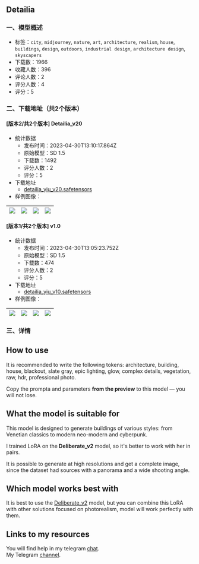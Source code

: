 ## Detailia
### 一、模型概述

- 标签：`city`, `midjourney`, `nature`, `art`, `architecture`, `realism`, `house`, `buildings`, `design`, `outdoors`, `industrial design`, `architecture design`, `skyscapers`
- 下载数：1966
- 收藏人数：396
- 评论人数：2
- 评分人数：4
- 评分：5

### 二、下载地址（共2个版本）

#### [版本2/共2个版本] Detailia_v20

- 统计数据
  - 发布时间：2023-04-30T13:10:17.864Z
  - 原始模型：SD 1.5
  - 下载数：1492
  - 评分人数：2
  - 评分：5
- 下载地址
  - [detailia_yiu_v20.safetensors](https://civitai.com/api/download/models/58890)
- 样例图像：

| <img src="https://image.civitai.com/xG1nkqKTMzGDvpLrqFT7WA/b3b07f99-8c72-40a8-387c-116adeb6d600/width=450/642053.jpeg" /> | <img src="https://image.civitai.com/xG1nkqKTMzGDvpLrqFT7WA/6e27a612-f6ca-4537-0acd-b365ac33fb00/width=450/659156.jpeg" /> | <img src="https://image.civitai.com/xG1nkqKTMzGDvpLrqFT7WA/ec8ea951-789f-41fc-3a17-8e394c008b00/width=450/642052.jpeg" /> | <img src="https://image.civitai.com/xG1nkqKTMzGDvpLrqFT7WA/ef945e03-6df9-4169-b628-d7f306460c00/width=450/642062.jpeg" /> |
| ---- | ---- | ---- | ---- |

#### [版本1/共2个版本] v1.0

- 统计数据
  - 发布时间：2023-04-30T13:05:23.752Z
  - 原始模型：SD 1.5
  - 下载数：474
  - 评分人数：2
  - 评分：5
- 下载地址
  - [detailia_yiu_v10.safetensors](https://civitai.com/api/download/models/52137)
- 样例图像：

| <img src="https://image.civitai.com/xG1nkqKTMzGDvpLrqFT7WA/9ce0d804-8d34-4720-2da2-1e6517528200/width=450/562037.jpeg" /> | <img src="https://image.civitai.com/xG1nkqKTMzGDvpLrqFT7WA/4d1c5033-4312-4a38-6a66-1ff2710d3b00/width=450/562031.jpeg" /> | <img src="https://image.civitai.com/xG1nkqKTMzGDvpLrqFT7WA/c13a824e-7a28-4ac5-99e4-7c76dea8ac00/width=450/562032.jpeg" /> | <img src="https://image.civitai.com/xG1nkqKTMzGDvpLrqFT7WA/a290c948-1bab-48b5-ce47-5016a07c8500/width=450/562033.jpeg" /> |
| ---- | ---- | ---- | ---- |


### 三、详情
<h2>How to use</h2><p>It is recommended to write the following tokens: architecture, building, house, blackout, slate gray, epic lighting, glow, complex details, vegetation, raw, hdr, professional photo.</p><p>Copy the prompta and parameters <strong>from the preview</strong> to this model — you will not lose.</p><h2>What the model is suitable for</h2><p>This model is designed to generate buildings of various styles: from Venetian classics to modern neo-modern and cyberpunk.</p><p>I trained LoRA on the<strong> Deliberate_v2</strong> model, so it's better to work with her in pairs.</p><p>It is possible to generate at high resolutions and get a complete image, since the dataset had sources with a panorama and a wide shooting angle.</p><h2>Which model works best with</h2><p>It is best to use the <a target="_blank" rel="ugc" href="https://civitai.com/models/4823/deliberate">Deliberate_v2</a> model, but you can combine this LoRA with other solutions focused on photorealism, model will work perfectly with them.</p><h2>Links to my resources</h2><p>You will find help in my telegram <a target="_blank" rel="ugc" href="https://t.me/yiu_chat">chat</a>.<br />My Telegram <a target="_blank" rel="ugc" href="https://t.me/neuro_yiu">channel</a>.</p>